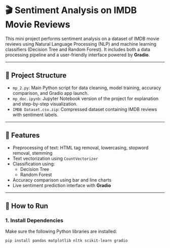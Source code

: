 # 🎬 Sentiment Analysis on IMDB Movie Reviews

This mini project performs sentiment analysis on a dataset of IMDB movie reviews using Natural Language Processing (NLP) and machine learning classifiers (Decision Tree and Random Forest). It includes both a data processing pipeline and a user-friendly interface powered by **Gradio**.

---

## 📁 Project Structure

- `mp_2.py`: Main Python script for data cleaning, model training, accuracy comparison, and Gradio app launch.
- `mp_doc.ipynb`: Jupyter Notebook version of the project for explanation and step-by-step visualization.
- `IMDB Dataset.csv.zip`: Compressed dataset containing IMDB reviews with sentiment labels.

---

## 🧠 Features

- Preprocessing of text: HTML tag removal, lowercasing, stopword removal, stemming
- Text vectorization using `CountVectorizer`
- Classification using:
  - Decision Tree
  - Random Forest
- Accuracy comparison using bar and line charts
- Live sentiment prediction interface with **Gradio**

---

## 🚀 How to Run

### 1. Install Dependencies

Make sure the following Python libraries are installed:

```bash
pip install pandas matplotlib nltk scikit-learn gradio


